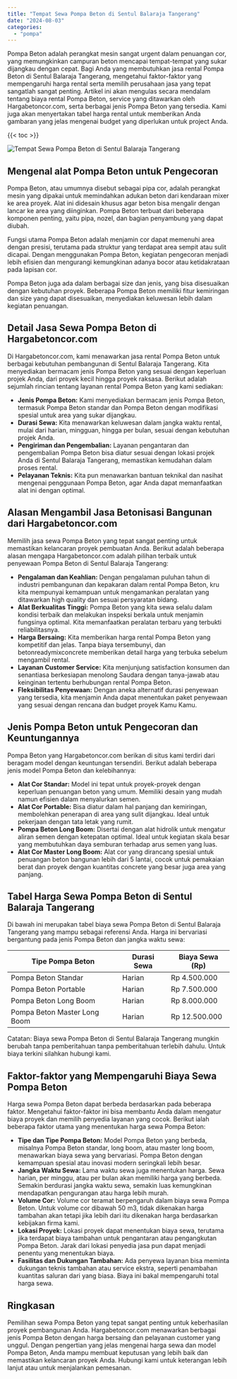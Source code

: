 ```yaml
---
title: "Tempat Sewa Pompa Beton di Sentul Balaraja Tangerang"
date: "2024-08-03"
categories: 
  - "pompa"
---
```




Pompa Beton adalah perangkat mesin sangat urgent dalam penuangan cor, yang memungkinkan campuran beton mencapai tempat-tempat yang sukar dijangkau dengan cepat. Bagi Anda yang membutuhkan jasa rental Pompa Beton di Sentul Balaraja Tangerang, mengetahui faktor-faktor yang mempengaruhi harga rental serta memilih perusahaan jasa yang tepat sangatlah sangat penting. Artikel ini akan mengulas secara mendalam tentang biaya rental Pompa Beton, service yang ditawarkan oleh Hargabetoncor.com, serta berbagai jenis Pompa Beton yang tersedia. Kami juga akan menyertakan tabel harga rental untuk memberikan Anda gambaran yang jelas mengenai budget yang diperlukan untuk project Anda.

{{< toc >}}

![Tempat Sewa Pompa Beton di Sentul Balaraja Tangerang](https://hargareadymixid.github.io/pompa/concrete-pump%20(10).png)

## Mengenal alat Pompa Beton untuk Pengecoran

Pompa Beton, atau umumnya disebut sebagai pipa cor, adalah perangkat mesin yang dipakai untuk memindahkan adukan beton dari kendaraan mixer ke area proyek. Alat ini didesain khusus agar beton bisa mengalir dengan lancar ke area yang diinginkan. Pompa Beton terbuat dari beberapa komponen penting, yaitu pipa, nozel, dan bagian penyambung yang dapat diubah.

Fungsi utama Pompa Beton adalah menjamin cor dapat memenuhi area dengan presisi, terutama pada struktur yang terdapat area sempit atau sulit dicapai. Dengan menggunakan Pompa Beton, kegiatan pengecoran menjadi lebih efisien dan mengurangi kemungkinan adanya bocor atau ketidakrataan pada lapisan cor.

Pompa Beton juga ada dalam berbagai size dan jenis, yang bisa disesuaikan dengan kebutuhan proyek. Beberapa Pompa Beton memiliki fitur kemiringan dan size yang dapat disesuaikan, menyediakan keluwesan lebih dalam kegiatan penuangan.

## Detail Jasa Sewa Pompa Beton di Hargabetoncor.com

Di Hargabetoncor.com, kami menawarkan jasa rental Pompa Beton untuk berbagai kebutuhan pembangunan di Sentul Balaraja Tangerang. Kita menyediakan bermacam jenis Pompa Beton yang sesuai dengan keperluan projek Anda, dari proyek kecil hingga proyek raksasa. Berikut adalah sejumlah rincian tentang layanan rental Pompa Beton yang kami sediakan:

- **Jenis Pompa Beton:** Kami menyediakan bermacam jenis Pompa Beton, termasuk Pompa Beton standar dan Pompa Beton dengan modifikasi spesial untuk area yang sukar dijangkau.
- **Durasi Sewa:** Kita menawarkan keluwesan dalam jangka waktu rental, mulai dari harian, mingguan, hingga per bulan, sesuai dengan kebutuhan projek Anda.
- **Pengiriman dan Pengembalian:** Layanan pengantaran dan pengembalian Pompa Beton bisa diatur sesuai dengan lokasi projek Anda di Sentul Balaraja Tangerang, memastikan kemudahan dalam proses rental.
- **Pelayanan Teknis:** Kita pun menawarkan bantuan teknikal dan nasihat mengenai penggunaan Pompa Beton, agar Anda dapat memanfaatkan alat ini dengan optimal.

## Alasan Mengambil Jasa Betonisasi Bangunan dari Hargabetoncor.com

Memilih jasa sewa Pompa Beton yang tepat sangat penting untuk memastikan kelancaran proyek pembuatan Anda. Berikut adalah beberapa alasan mengapa Hargabetoncor.com adalah pilihan terbaik untuk penyewaan Pompa Beton di Sentul Balaraja Tangerang:

- **Pengalaman dan Keahlian:** Dengan pengalaman puluhan tahun di industri pembangunan dan kepakaran dalam rental Pompa Beton, kru kita mempunyai kemampuan untuk mengamankan peralatan yang ditawarkan high quality dan sesuai persyaratan bidang.
- **Alat Berkualitas Tinggi:** Pompa Beton yang kita sewa selalu dalam kondisi terbaik dan melakukan inspeksi berkala untuk menjamin fungsinya optimal. Kita memanfaatkan peralatan terbaru yang terbukti reliabilitasnya.
- **Harga Bersaing:** Kita memberikan harga rental Pompa Beton yang kompetitif dan jelas. Tanpa biaya tersembunyi, dan betonreadymixconcrete memberikan detail harga yang terbuka sebelum mengambil rental.
- **Layanan Customer Service:** Kita menjunjung satisfaction konsumen dan senantiasa berkesiapan menolong Saudara dengan tanya-jawab atau keinginan tertentu berhubungan rental Pompa Beton.
- **Fleksibilitas Penyewaan:** Dengan aneka alternatif durasi penyewaan yang tersedia, kita menjamin Anda dapat menentukan paket penyewaan yang sesuai dengan rencana dan budget proyek Kamu Kamu.

## Jenis Pompa Beton untuk Pengecoran dan Keuntungannya

Pompa Beton yang Hargabetoncor.com berikan di situs kami terdiri dari beragam model dengan keuntungan tersendiri. Berikut adalah beberapa jenis model Pompa Beton dan kelebihannya:

- **Alat Cor Standar:** Model ini tepat untuk proyek-proyek dengan keperluan penuangan beton yang umum. Memiliki desain yang mudah namun efisien dalam menyalurkan semen.
- **Alat Cor Portable:** Bisa diatur dalam hal panjang dan kemiringan, membolehkan penerapan di area yang sulit dijangkau. Ideal untuk pekerjaan dengan tata letak yang rumit.
- **Pompa Beton Long Boom:** Disertai dengan alat hidrolik untuk mengatur aliran semen dengan ketepatan optimal. Ideal untuk kegiatan skala besar yang membutuhkan daya semburan terhadap arus semen yang luas.
- **Alat Cor Master Long Boom:** Alat cor yang dirancang spesial untuk penuangan beton bangunan lebih dari 5 lantai, cocok untuk pemakaian berat dan proyek dengan kuantitas concrete yang besar juga area yang panjang.

## Tabel Harga Sewa Pompa Beton di Sentul Balaraja Tangerang

Di bawah ini merupakan tabel biaya sewa Pompa Beton di Sentul Balaraja Tangerang yang mampu sebagai referensi Anda. Harga ini bervariasi bergantung pada jenis Pompa Beton dan jangka waktu sewa:

| Tipe Pompa Beton | Durasi Sewa | Biaya Sewa (Rp) |
| --- | --- | --- |
| Pompa Beton Standar | Harian | Rp 4.500.000 |
| Pompa Beton Portable | Harian | Rp 7.500.000 |
| Pompa Beton Long Boom | Harian | Rp 8.000.000 |
| Pompa Beton Master Long Boom | Harian | Rp 12.500.000 |

Catatan: Biaya sewa Pompa Beton di Sentul Balaraja Tangerang mungkin berubah tanpa pemberitahuan tanpa pemberitahuan terlebih dahulu. Untuk biaya terkini silahkan hubungi kami.

## Faktor-faktor yang Mempengaruhi Biaya Sewa Pompa Beton

Harga sewa Pompa Beton dapat berbeda berdasarkan pada beberapa faktor. Mengetahui faktor-faktor ini bisa membantu Anda dalam mengatur biaya proyek dan memilih penyedia layanan yang cocok. Berikut ialah beberapa faktor utama yang menentukan harga sewa Pompa Beton:

- **Tipe dan Tipe Pompa Beton:** Model Pompa Beton yang berbeda, misalnya Pompa Beton standar, long boom, atau master long boom, menawarkan biaya sewa yang bervariasi. Pompa Beton dengan kemampuan spesial atau inovasi modern seringkali lebih besar.
- **Jangka Waktu Sewa:** Lama waktu sewa juga menentukan harga. Sewa harian, per minggu, atau per bulan akan memiliki harga yang berbeda. Semakin berdurasi jangka waktu sewa, semakin luas kemungkinan mendapatkan pengurangan atau harga lebih murah.
- **Volume Cor:** Volume cor teramat berpengaruh dalam biaya sewa Pompa Beton. Untuk volume cor dibawah 50 m3, tidak dikenakan harga tambahan akan tetapi jika lebih dari itu dikenakan harga berdasarkan kebijakan firma kami.
- **Lokasi Proyek:** Lokasi proyek dapat menentukan biaya sewa, terutama jika terdapat biaya tambahan untuk pengantaran atau pengangkutan Pompa Beton. Jarak dari lokasi penyedia jasa pun dapat menjadi penentu yang menentukan biaya.
- **Fasilitas dan Dukungan Tambahan:** Ada penyewa layanan bisa meminta dukungan teknis tambahan atau service ekstra, seperti penambahan kuantitas saluran dari yang biasa. Biaya ini bakal mempengaruhi total harga sewa.

## Ringkasan

Pemilihan sewa Pompa Beton yang tepat sangat penting untuk keberhasilan proyek pembangunan Anda. Hargabetoncor.com menawarkan berbagai jenis Pompa Beton dengan harga bersaing dan pelayanan customer yang unggul. Dengan pengertian yang jelas mengenai harga sewa dan model Pompa Beton, Anda mampu membuat keputusan yang lebih baik dan memastikan kelancaran proyek Anda. Hubungi kami untuk keterangan lebih lanjut atau untuk menjalankan pemesanan.
